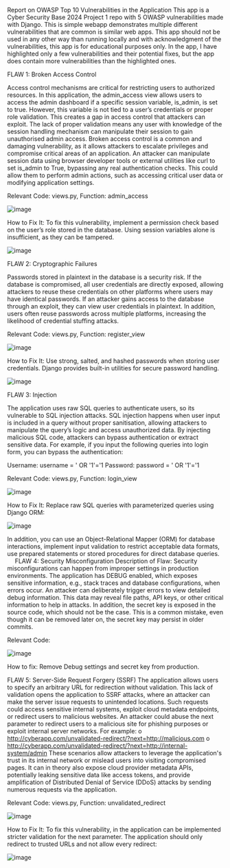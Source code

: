 Report on OWASP Top 10 Vulnerabilities in the Application
This app is a Cyber Security Base 2024 Project 1 repo with 5 OWASP vulnerabilities made with Django. This is simple webapp demonstrates multiple different vulnerabilities that are common is similar web apps. This app should not be used in any other way than running locally and with acknowledgment of the vulnerabilities, this app is for educational purposes only. In the app, I have highlighted only a few vulnerabilities and their potential fixes, but the app does contain more vulnerabilities than the highlighted ones.

FLAW 1: Broken Access Control

Access control mechanisms are critical for restricting users to authorized resources. In this application, the admin_access view allows users to access the admin dashboard if a specific session variable, is_admin, is set to true. However, this variable is not tied to a user’s credentials or proper role validation. This creates a gap in access control that attackers can exploit. The lack of proper validation means any user with knowledge of the session handling mechanism can manipulate their session to gain unauthorised admin access. Broken access control is a common and damaging vulnerability, as it allows attackers to escalate privileges and compromise critical areas of an application. An attacker can manipulate session data using browser developer tools or external utilities like curl to set is_admin to True, bypassing any real authentication checks. This could allow them to perform admin actions, such as accessing critical user data or modifying application settings.

Relevant Code: views.py, Function: admin_access

![image](https://github.com/user-attachments/assets/d665cc60-3181-4c9f-bd8d-819a4a057399)

How to Fix It: To fix this vulnerability, implement a permission check based on the user’s role stored in the database. Using session variables alone is insufficient, as they can be tampered.

![image](https://github.com/user-attachments/assets/2a7886c7-3f35-450d-ba63-556b68f020aa)

FLAW 2: Cryptographic Failures

Passwords stored in plaintext in the database is a security risk. If the database is compromised, all user credentials are directly exposed, allowing attackers to reuse these credentials on other platforms where users may have identical passwords. If an attacker gains access to the database through an exploit, they can view user credentials in plaintext. In addition, users often reuse passwords across multiple platforms, increasing the likelihood of credential stuffing attacks.

Relevant Code: views.py, Function: register_view

![image](https://github.com/user-attachments/assets/74bbe34d-91aa-40af-8fce-f6c5533a02c5)

How to Fix It: Use strong, salted, and hashed passwords when storing user credentials. Django provides built-in utilities for secure password handling.

![image](https://github.com/user-attachments/assets/22d5a81d-985d-4c32-b2a6-9d28f91a94f3)

FLAW 3: Injection

The application uses raw SQL queries to authenticate users, so its vulnerable to SQL injection attacks. SQL injection happens when user input is included in a query without proper sanitisation, allowing attackers to manipulate the query’s logic and access unauthorized data. By injecting malicious SQL code, attackers can bypass authentication or extract sensitive data. For example, if you input the following queries into login form, you can bypass the authentication:

Username: username = ' OR '1'='1
Password: password = ' OR '1'='1

Relevant Code: views.py, Function: login_view

![image](https://github.com/user-attachments/assets/c726386e-26ab-4422-88be-9d62f76d83d9)
 
How to Fix It: Replace raw SQL queries with parameterized queries using Django ORM:

![image](https://github.com/user-attachments/assets/77d70148-26a8-45fe-9c16-73082d3a81aa)

In addition, you can use an Object-Relational Mapper (ORM) for database interactions, implement input validation to restrict acceptable data formats, use prepared statements or stored procedures for direct database queries.
 
FLAW 4: Security Misconfiguration
Description of Flaw: Security misconfigurations can happen from improper settings in production environments. The application has DEBUG enabled, which exposes sensitive information, e.g., stack traces and database configurations, when errors occur. An attacker can deliberately trigger errors to view detailed debug information. This data may reveal file paths, API keys, or other critical information to help in attacks. In addition, the secret key is exposed in the source code, which should not be the case. This is a common mistake, even though it can be removed later on, the secret key may persist in older commits.

Relevant Code:

![image](https://github.com/user-attachments/assets/3c10ed2c-7f3f-41de-b98e-ca7a64404ab7)

How to fix: Remove Debug settings and secret key from production.

FLAW 5: Server-Side Request Forgery (SSRF)
The application allows users to specify an arbitrary URL for redirection without validation. This lack of validation opens the application to SSRF attacks, where an attacker can make the server issue requests to unintended locations. Such requests could access sensitive internal systems, exploit cloud metadata endpoints, or redirect users to malicious websites. An attacker could abuse the next parameter to redirect users to a malicious site for phishing purposes or exploit internal server networks. For example:
o	http://cyberapp.com/unvalidated-redirect/?next=http://malicious.com
o	http://cyberapp.com/unvalidated-redirect/?next=http://internal-system/admin
These scenarios allow attackers to leverage the application's trust in its internal network or mislead users into visiting compromised pages. It can in theory also expose cloud provider metadata APIs, potentially leaking sensitive data like access tokens, and provide amplification of Distributed Denial of Service (DDoS) attacks by sending numerous requests via the application.

Relevant Code: views.py, Function: unvalidated_redirect

![image](https://github.com/user-attachments/assets/e113593e-3a76-4ed3-bac0-efdea3aa9470)

How to Fix It: To fix this vulnerability, in the application can be implemented stricter validation for the next parameter. The application should only redirect to trusted URLs and not allow every redirect:
 
![image](https://github.com/user-attachments/assets/09d51a3c-92f0-49fa-9d44-d52bbe84b37b)
